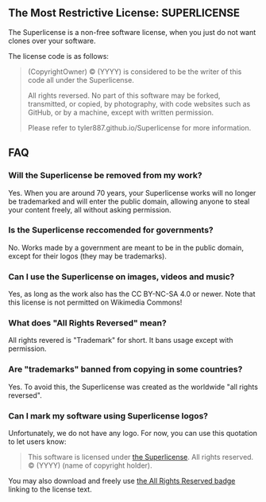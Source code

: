 ## The Most Restrictive License: SUPERLICENSE
The Superlicense is a non-free software license, when you just do not want clones over your software.

The license code is as follows:

> (CopyrightOwner) ©️ (YYYY) is considered to be the writer of this code all under the Superlicense.
>
> All rights reversed. No part of this software may be forked, transmitted, or copied, by photography,
> with code websites such as GitHub, or by a machine, except with written permission.
>
> Please refer to tyler887.github.io/Superlicense for more information.

## FAQ
### Will the Superlicense be removed from my work?
Yes. When you are around 70 years, your Superlicense works will no longer be trademarked and will enter the public domain, allowing anyone to steal your content freely, all without asking permission.
### Is the Superlicense reccomended for governments?
No. Works made by a government are meant to be in the public domain, except for their logos (they may be trademarks).
### Can I use the Superlicense on images, videos and music?
Yes, as long as the work also has the CC BY-NC-SA 4.0 or newer. Note that this license is not permitted on Wikimedia Commons!
### What does "All Rights Reversed" mean?
All rights revered is "Trademark" for short. It bans usage except with permission.
### Are "trademarks" banned from copying in some countries?
Yes. To avoid this, the Superlicense was created as the worldwide "all rights reversed".
### Can I mark my software using Superlicense logos?
Unfortunately, we do not have any logo. For now, you can use this quotation to let users know:
> This software is licensed under [the Superlicense](https://tyler887.github.io/Superlicense/licensetext.txt). All rights reserved. ©️ (YYYY) (name of copyright holder).

You may also download and freely use [the All Rights Reserved badge](https://ebooksuccess4free.files.wordpress.com/2016/12/2000px-license_icon-copyright-88x31-svg.png) linking to the license text.
